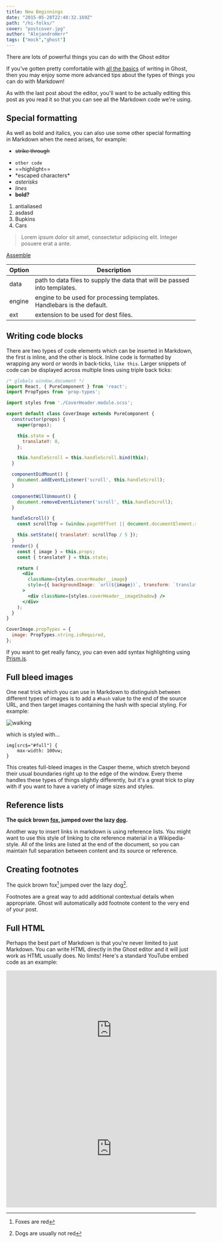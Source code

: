 ```yaml
---
title: New Beginnings
date: "2015-05-28T22:40:32.169Z"
path: "/hi-folks/"
cover: "postcover.jpg"
author: "AlejandroHerr"
tags: ["mock","ghost"]
---
```


There are lots of powerful things you can do with the Ghost editor

If you've gotten pretty comfortable with [all the basics](/the-editor/) of writing in Ghost, then you may enjoy some more advanced tips about the types of things you can do with Markdown!

As with the last post about the editor, you'll want to be actually editing this post as you read it so that you can see all the Markdown code we're using.


## Special formatting

As well as bold and italics, you can also use some other special formatting in Markdown when the need arises, for example:

* ~~strike through~~
- `other code`
- ==highlight==
- \*escaped characters\*
- *asterisks*
- _lines_
- **bold?**

1. antialiased
2. asdasd
1. Bupkins
1. Cars

> Lorem ipsum dolor sit amet, consectetur adipiscing elit. Integer posuere erat a ante.

[Assemble](http://assemble.io)



| Option | Description |
| ------ | ----------- |
| data   | path to data files to supply the data that will be passed into templates. |
| engine | engine to be used for processing templates. Handlebars is the default. |
| ext    | extension to be used for dest files. |

## Writing code blocks

There are two types of code elements which can be inserted in Markdown, the first is inline, and the other is block. Inline code is formatted by wrapping any word or words in back-ticks, `like this`. Larger snippets of code can be displayed across multiple lines using triple back ticks:

```jsx
/* globals window,document */
import React, { PureComponent } from 'react';
import PropTypes from 'prop-types';

import styles from './CoverHeader.module.scss';

export default class CoverImage extends PureComponent {
  constructor(props) {
    super(props);

    this.state = {
      translateY: 0,
    };

    this.handleScroll = this.handleScroll.bind(this);
  }

  componentDidMount() {
    document.addEventListener('scroll', this.handleScroll);
  }

  componentWillUnmount() {
    document.removeEventListener('scroll', this.handleScroll);
  }

  handleScroll() {
    const scrollTop = (window.pageYOffset || document.documentElement.scrollTop) || 0;

    this.setState({ translateY: scrollTop / 5 });
  }
  render() {
    const { image } = this.props;
    const { translateY } = this.state;

    return (
      <div
        className={styles.coverHeader__image}
        style={{ backgroundImage: `url(${image})`, transform: `translate3d(0px, ${translateY}px, 0px)` }}
      >
        <div className={styles.coverHeader__imageShadow} />
      </div>
    );
  }
}

CoverImage.propTypes = {
  image: PropTypes.string.isRequired,
};
```

If you want to get really fancy, you can even add syntax highlighting using [Prism.js](http://prismjs.com/).


## Full bleed images

One neat trick which you can use in Markdown to distinguish between different types of images is to add a `#hash` value to the end of the source URL, and then target images containing the hash with special styling. For example:

![walking](https://casper.ghost.org/v1.0.0/images/walking.jpg#full)

which is styled with...

```
img[src$="#full"] {
    max-width: 100vw;
}
```

This creates full-bleed images in the Casper theme, which stretch beyond their usual boundaries right up to the edge of the window. Every theme handles these types of things slightly differently, but it's a great trick to play with if you want to have a variety of image sizes and styles.


## Reference lists

**The quick brown [fox][1], jumped over the lazy [dog][2].**

[1]: https://en.wikipedia.org/wiki/Fox "Wikipedia: Fox"
[2]: https://en.wikipedia.org/wiki/Dog "Wikipedia: Dog"

Another way to insert links in markdown is using reference lists. You might want to use this style of linking to cite reference material in a Wikipedia-style. All of the links are listed at the end of the document, so you can maintain full separation between content and its source or reference.


## Creating footnotes

The quick brown fox[^1] jumped over the lazy dog[^2].

[^1]: Foxes are red
[^2]: Dogs are usually not red

Footnotes are a great way to add additional contextual details when appropriate. Ghost will automatically add footnote content to the very end of your post.


## Full HTML

Perhaps the best part of Markdown is that you're never limited to just Markdown. You can write HTML directly in the Ghost editor and it will just work as HTML usually does. No limits! Here's a standard YouTube embed code as an example:
<iframe width="560" height="315" src="https://gist.github.com/AlejandroHerr/4ac4826298aee85edf67b8cce63825b3.js" frameborder="0" allowfullscreen></iframe>

<iframe width="560" height="315" src="https://www.youtube.com/embed/Cniqsc9QfDo?rel=0&amp;showinfo=0" frameborder="0" allowfullscreen></iframe>
